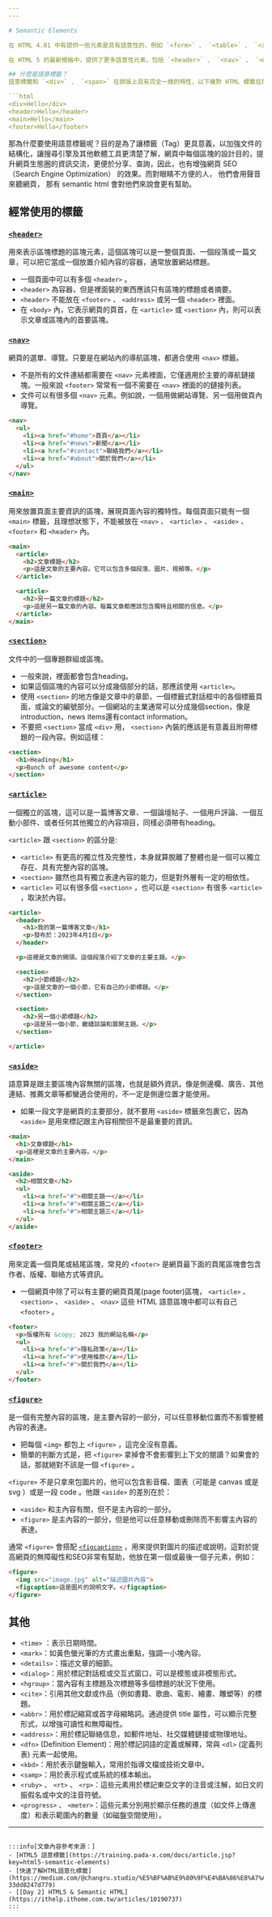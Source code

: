```yaml
---
---

# Semantic Elements

在 HTML 4.01 中有提供一些元素是具有語意性的，例如 `<form>` 、 `<table>` 、 `<img>` 。

在 HTML 5 的最新規格中，提供了更多語意性元素，包括 `<header>` 、 `<nav>` 、 `<main>` 、 `<footer>` 、 `<mark>` 、 `<time>` 等等。

## 什麼是語意標籤？
語意標籤和 `<div>` 、 `<span>` 在排版上具有完全一樣的特性，以下幾對 HTML 標籤在版面顯示上是完全相同的：

```html
<div>Hello</div>
<header>Hello</header>
<main>Hello</main>
<footer>Hello</footer>
```

那為什麼要使用語意標籤呢？目的是為了讓標籤（Tag）更具意義，以加強文件的結構化，讓搜尋引擎及其他軟體工具更清楚了解，網頁中每個區塊的設計目的，提升網頁生態圈的資訊交流，更便於分享、查詢，因此，也有增強網頁 SEO（Search Engine Optimization） 的效果。而對眼睛不方便的人， 他們會用聲音來聽網頁， 那有 semantic html 會對他們來說會更有幫助。

## 經常使用的標籤

### [`<header>`](https://developer.mozilla.org/zh-CN/docs/Web/HTML/Element/header)

用來表示區塊標題的區塊元素，這個區塊可以是一整個頁面、一個段落或一篇文章，可以把它當成一個放置介紹內容的容器，通常放置網站標題。

- 一個頁面中可以有多個 `<header>` 。
- `<header>` 為容器，但是裡面裝的東西應該只有區塊的標題或者摘要。
- `<header>` 不能放在 `<footer>` 、 `<address>` 或另一個 `<header>` 裡面。
- 在 `<body>` 內，它表示網頁的頁首，在 `<article>` 或 `<section>` 內，則可以表示文章或區塊內的首要區塊。

### [`<nav>`](https://developer.mozilla.org/zh-CN/docs/Web/HTML/Element/nav)

網頁的選單、導覽。只要是在網站內的導航區塊，都適合使用 `<nav>` 標籤。

- 不是所有的文件連結都需要在 `<nav>` 元素裡面，它僅適用於主要的導航鏈接塊。一般來說 `<footer>` 常常有一個不需要在 `<nav>` 裡面的的鏈接列表。
- 文件可以有很多個 `<nav>` 元素。例如說，一個用做網站導覽、另一個用做頁內導覽。

```html
<nav>
  <ul>
    <li><a href="#home">首頁</a></li>
    <li><a href="#news">新聞</a></li>
    <li><a href="#contact">聯絡我們</a></li>
    <li><a href="#about">關於我們</a></li>
  </ul>
</nav>
```

### [`<main>`](https://developer.mozilla.org/zh-CN/docs/Web/HTML/Element/main)
用來放置頁面主要資訊的區塊，展現頁面內容的獨特性。每個頁面只能有一個 `<main>` 標籤，且理想狀態下，不能被放在 `<nav>` 、 `<article>` 、 `<aside>` 、 `<footer>` 和 `<header>` 內。

```html
<main>
  <article>
    <h2>文章標題</h2>
    <p>這是文章的主要內容。它可以包含多個段落、圖片、視頻等。</p>
  </article>

  <article>
    <h2>另一篇文章的標題</h2>
    <p>這是另一篇文章的內容。每篇文章都應該包含獨特且相關的信息。</p>
  </article>
</main>
```

### [`<section>`](https://developer.mozilla.org/zh-CN/docs/Web/HTML/Element/section)
文件中的一個專題群組或區塊。

- 一般來說，裡面都會包含heading。
- 如果這個區塊的內容可以分成幾個部分的話，那應該使用 `<article>`。
- 使用 `<section>` 的地方像是文章中的章節，一個標籤式對話框中的各個標籤頁面，或論文的編號部分。一個網站的主業通常可以分成幾個section，像是introduction，news items還有contact information。
- 不要把 `<section>` 當成 `<div>` 用， `<section>` 內裝的應該是有意義且附帶標題的一段內容。例如這樣：

```html
<section>
  <h1>Heading</h1>
  <p>Bunch of awesome content</p>
</section>
```

### [`<article>`](https://developer.mozilla.org/zh-CN/docs/Web/HTML/Element/article)
一個獨立的區塊，這可以是一篇博客文章、一個論壇帖子、一個用戶評論、一個互動小部件、或者任何其他獨立的內容項目，同樣必須帶有heading。

`<article>` 跟 `<section>` 的區分是:

- `<article>` 有更高的獨立性及完整性，本身就算脫離了整體也是一個可以獨立存在、具有完整內容的區塊。
- `<section>` 雖然也具有獨立表達內容的能力，但是對外層有一定的相依性。
- `<article>` 可以有很多個 `<section>` ，也可以是 `<section>` 有很多 `<article>` ，取決於內容。

```html
<article>
  <header>
    <h1>我的第一篇博客文章</h1>
    <p>發布於：2023年4月1日</p>
  </header>

  <p>這裡是文章的開頭。這個段落介紹了文章的主要主題。</p>

  <section>
    <h2>小節標題</h2>
    <p>這是文章的一個小節，它有自己的小節標題。</p>
  </section>

  <section>
    <h2>另一個小節標題</h2>
    <p>這是另一個小節，繼續談論和展開主題。</p>
  </section>

</article>
```

### [`<aside>`](https://developer.mozilla.org/zh-CN/docs/Web/HTML/Element/aside)

語意算是跟主要區塊內容無關的區塊，也就是額外資訊，像是側邊欄、廣告、其他連結、推薦文章等都蠻適合使用的，不一定是側邊位置才能使用。

- 如果一段文字是網頁的主要部分，就不要用 `<aside>` 標籤來包裹它，因為 `<aside>` 是用來標記跟主內容相關但不是最重要的資訊。

```html
<main>
  <h1>文章標題</h1>
  <p>這裡是文章的主要內容。</p>
</main>

<aside>
  <h2>相關文章</h2>
  <ul>
    <li><a href="#">相關主題一</a></li>
    <li><a href="#">相關主題二</a></li>
    <li><a href="#">相關主題三</a></li>
  </ul>
</aside>
```

### [`<footer>`](https://developer.mozilla.org/zh-CN/docs/Web/HTML/Element/footer)

用來定義一個頁尾或結尾區塊，常見的 `<footer>` 是網頁最下面的頁尾區塊會包含作者、版權、聯絡方式等資訊。

- 一個網頁中除了可以有主要的網頁頁尾(page footer)區塊， `<article>` 、 `<section>` 、 `<aside>` 、 `<nav>` 這些 HTML 語意區塊中都可以有自己 `<footer>` 。

```html
<footer>
  <p>版權所有 &copy; 2023 我的網站名稱</p>
  <ul>
    <li><a href="#">隱私政策</a></li>
    <li><a href="#">使用條款</a></li>
    <li><a href="#">關於我們</a></li>
  </ul>
</footer>
```

### [`<figure>`](https://developer.mozilla.org/zh-CN/docs/Web/HTML/Element/figure)
是一個有完整內容的區塊，是主要內容的一部分，可以任意移動位置而不影響整體內容的表達。

- 把每個 `<img>` 都包上 `<figure>` ，這完全沒有意義。
- 簡單的判斷方式是，把 `<figure>` 拿掉會不會影響到上下文的閱讀？如果會的話，那就絕對不該是一個 `<figure>` 。

`<figure>` 不是只拿來包圖片的，他可以包含影音檔、圖表（可能是 canvas 或是 svg ）或是一段 code 。他跟 `<aside>` 的差別在於：

- `<aside>` 和主內容有關，但不是主內容的一部分。
- `<figure>` 是主內容的一部分，但是他可以任意移動或刪除而不影響主內容的表達。

通常 `<figure>` 會搭配 [`<figcaption>`](https://developer.mozilla.org/zh-CN/docs/Web/HTML/Element/figcaption) ，用來提供對圖片的描述或說明，這對於提高網頁的無障礙性和SEO非常有幫助，他放在第一個或最後一個子元素，例如：
```html
<figure>
  <img src="image.jpg" alt="描述圖片內容">
  <figcaption>這是圖片的說明文字。</figcaption>
</figure>
```

## 其他

- `<time>` ：表示日期時間。
- `<mark>`：如黃色螢光筆的方式畫出重點，強調一小塊內容。
- `<details>`：描述文章的細節。
- `<dialog>`：用於標記對話框或交互式窗口，可以是模態或非模態形式。
- `<hgroup>`：當內容有主標題及次標題等多個標題的狀況下使用。
- `<cite>`：引用其他文獻或作品（例如書籍、歌曲、電影、繪畫、雕塑等）的標題。
- `<abbr>`：用於標記縮寫或首字母縮略詞。通過提供 title 屬性，可以顯示完整形式，以增強可讀性和無障礙性。
- `<address>`：用於標記聯絡信息，如郵件地址、社交媒體鏈接或物理地址。
- `<dfn>` (Definition Element)：用於標記詞語的定義或解釋，常與 `<dl>` (定義列表) 元素一起使用。
- `<kbd>`：用於表示鍵盤輸入，常用於指導文檔或技術文章中。
- `<samp>`：用於表示程式或系統的樣本輸出。
- `<ruby>` 、 `<rt>` 、 `<rp>`：這些元素用於標記東亞文字的注音或注解，如日文的振假名或中文的注音符號。
-  `<progress>` 、 `<meter>`：這些元素分別用於顯示任務的進度（如文件上傳進度）和表示範圍內的數量（如磁盤空間使用）。

---
```

:::info[文章內容參考來源：]
- [HTML5 語意標籤](https://training.pada-x.com/docs/article.jsp?key=html5-semantic-elements)
- [快速了解HTML語意化標籤](https://medium.com/@changru.studio/%E5%BF%AB%E9%80%9F%E4%BA%86%E8%A7%A3html%E8%AA%9E%E6%84%8F%E5%8C%96%E6%A8%99%E7%B1%A4-33dd8247d779)
- [[Day 2] HTML5 & Semantic HTML](https://ithelp.ithome.com.tw/articles/10190737)
:::